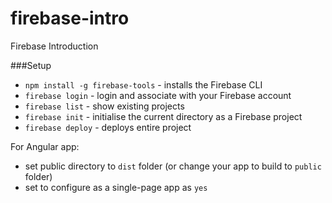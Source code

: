 # firebase-intro
Firebase Introduction

###Setup
* `npm install -g firebase-tools` - installs the Firebase CLI 
* `firebase login` - login and associate with your Firebase account
* `firebase list` - show existing projects
* `firebase init` - initialise the current directory as a Firebase project
* `firebase deploy` - deploys entire project

For Angular app:
* set public directory to `dist` folder (or change your app to build to `public` folder)
* set to configure as a single-page app as `yes`
